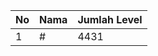 | No | Nama            | Jumlah Level |
|----|-----------------|--------------|
| 1  | #    |    4431        |
